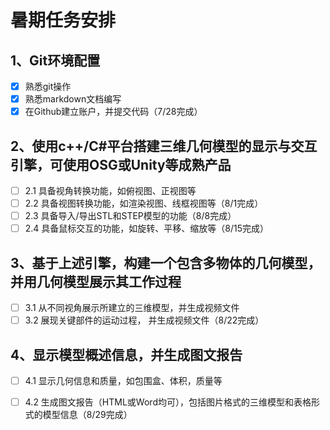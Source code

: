 # 暑期任务安排
## 1、Git环境配置
- [x] 熟悉git操作
- [x] 熟悉markdown文档编写
- [x] 在Github建立账户，并提交代码（7/28完成）
## 2、使用c++/C#平台搭建三维几何模型的显示与交互引擎，可使用OSG或Unity等成熟产品
- [ ] 2.1 具备视角转换功能，如俯视图、正视图等
- [ ] 2.2 具备视图转换功能，如渲染视图、线框视图等（8/1完成）
- [ ] 2.3 具备导入/导出STL和STEP模型的功能（8/8完成）
- [ ] 2.4 具备鼠标交互的功能，如旋转、平移、缩放等（8/15完成）
## 3、基于上述引擎，构建一个包含多物体的几何模型，并用几何模型展示其工作过程
- [ ] 3.1 从不同视角展示所建立的三维模型，并生成视频文件
- [ ] 3.2 展现关键部件的运动过程， 并生成视频文件（8/22完成）
## 4、显示模型概述信息，并生成图文报告
- [ ] 4.1 显示几何信息和质量，如包围盒、体积，质量等
- [ ] 4.2 生成图文报告（HTML或Word均可），包括图片格式的三维模型和表格形式的模型信息（8/29完成）

